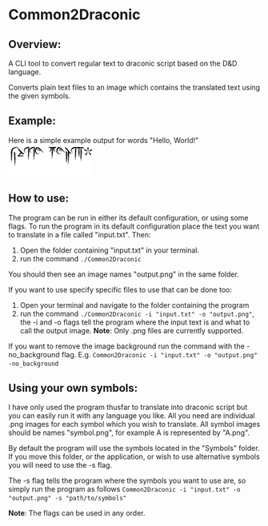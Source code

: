 # Common2Draconic

## Overview:
A CLI tool to convert regular text to draconic script based on the D&amp;D language.

Converts plain text files to an image which contains the translated text using the given symbols.

## Example:
Here is a simple example output for words "Hello, World!"
![Example of draconic script image output for the words, "Hello, World!"](/example.png)

## How to use:
The program can be run in either its default configuration, or using some flags.
To run the program in its default configuration place the text you want to translate in a file called "input.txt".
Then:
1. Open the folder containing "input.txt" in your terminal.
2. run the command `./Common2Draconic`

You should then see an image names "output.png" in the same folder.

If you want to use specify specific files to use that can be done too:
1. Open your terminal and navigate to the folder containing the program
2. run the command `./Common2Draconic -i "input.txt" -o "output.png"`, the -i and -o flags tell the program where the input text is and what to call the output image.
**Note**: Only .png files are currently supported.

If you want to remove the image background run the command with the -no_background flag. E.g. `Common2Draconic -i "input.txt" -o "output.png" -no_background`

## Using your own symbols:
I have only used the program thusfar to translate into draconic script but you can easily run it with any language you like. All you need are individual .png images for each symbol which you wish to translate. All symbol images should be names "symbol.png", for example A is represented by "A.png".

By default the program will use the symbols located in the "Symbols" folder. If you move this folder, or the application, or wish to use alternative symbols you will need to use the -s flag.

The -s flag tells the program where the symbols you want to use are, so simply run the program as follows `Common2Draconic -i "input.txt" -o "output.png" -s "path/to/symbols"`

**Note**: The flags can be used in any order.
